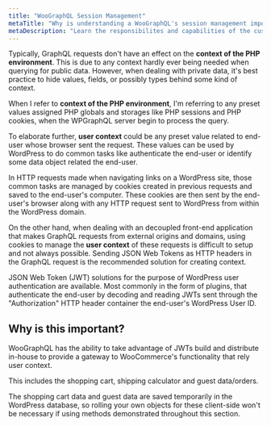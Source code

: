 ```yaml
---
title: "WooGraphQL Session Management"
metaTitle: "Why is understanding a WooGraphQL's session management important? | WooGraphQL Docs | AxisTaylor"
metaDescription: "Learn the responsibilites and capabilities of the custom session handler WooGraphQL uses."
---
```


Typically, GraphQL requests don't have an effect on the **context of the PHP environment**. This is due to any context hardly ever being needed when querying for public data. However, when dealing with private data, it's best practice to hide values, fields, or possibly types behind some kind of context.

When I refer to **context of the PHP environment**, I'm referring to any preset values assigned PHP globals and storages like PHP sessions and PHP cookies, when the WPGraphQL server begin to process the query.

To elaborate further, **user context** could be any preset value related to end-user whose browser sent the request. These values can be used by WordPress to do common tasks like authenticate the end-user or identify some data object related the end-user.

In HTTP requests made when navigating links on a WordPress site, those common tasks are managed by cookies created in previous requests and saved to the end-user's computer. These cookies are then sent by the end-user's browser along with any HTTP request sent to WordPress from within the WordPress domain.

On the other hand, when dealing with an decoupled front-end application that makes GraphQL requests from external origins and domains, using cookies to manage the **user context** of these requests is difficult to setup and not always possible. Sending JSON Web Tokens as HTTP headers in the GraphQL request is the recommended solution for creating context.

JSON Web Token (JWT) solutions for the purpose of WordPress user authentication are available. Most commonly in the form of plugins, that authenticate the end-user by decoding and reading JWTs sent through the "Authorization" HTTP header container the end-user's WordPress User ID.
## Why is this important?

WooGraphQL has the ability to take advantage of JWTs build and distribute in-house to provide a gateway to WooCommerce's functionality that rely user context.

This includes the shopping cart, shipping calculator and guest data/orders.

The shopping cart data and guest data are saved temporarily in the WordPress database, so rolling your own objects for these client-side won't be necessary if using methods demonstrated throughout this section.
